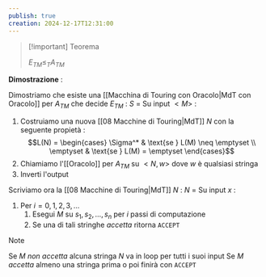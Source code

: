 ```yaml
---
publish: true
creation: 2024-12-17T12:31:00
---
```

>[!important] Teorema
>
>$E_{TM} \leq_T A_{TM}$

**Dimostrazione** : 

Dimostriamo che esiste una [[Macchina di Touring con Oracolo|MdT con Oracolo]] per $A_{TM}$ che decide $E_{TM}$ :
$S$ = Su input $<M>$ : 
1. Costruiamo una nuova [[08 Macchine di Touring|MdT]] $N$ con la seguente propietà : 
	$$L(N) = \begin{cases} \Sigma^* & \text{se } L(M) \neq \emptyset \\ \emptyset & \text{se } L(M) = \emptyset \end{cases}$$
2. Chiamiamo l'[[Oracolo]] per $A_{TM}$ su $<N,w>$ dove $w$ è qualsiasi stringa 
3. Inverti l'output

Scriviamo ora la [[08 Macchine di Touring|MdT]] $N$ : 
$N$ = Su input $x$ : 
1. Per $i=0,1,2,3,\dots$
	1. Esegui $M$ su $s_1,s_2,\dots,s_n$ per $i$ passi di computazione
	2. Se una di tali stringhe *accetta* ritorna `ACCEPT`

>[!note] 
>Se $M$ *non accetta* alcuna stringa $N$ va in loop per tutti i suoi input 
>Se $M$ *accetta* almeno una stringa prima o poi finirà con `ACCEPT`